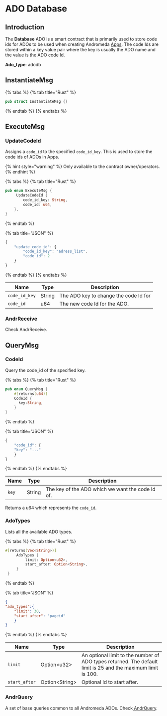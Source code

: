 # ADO Database

## Introduction

The **Database** ADO is a smart contract that is primarily used to store code ids for ADOs to be used when creating Andromeda [Apps](../smart-contracts/andromeda-apps/app.md). The code Ids are stored within a key value pair where the key is usually the ADO name and the value is the ADO code Id.

**Ado\_type**: adodb

## InstantiateMsg

{% tabs %}
{% tab title="Rust" %}
```rust
pub struct InstantiateMsg {}
```
{% endtab %}
{% endtabs %}

## ExecuteMsg

### UpdateCodeId

Assigns a `code_id` to the specified `code_id_key`. This is used to store the code ids of ADOs in Apps.

{% hint style="warning" %}
Only available to the contract owner/operators.
{% endhint %}

{% tabs %}
{% tab title="Rust" %}
```rust
pub enum ExecuteMsg {
     UpdateCodeId {
        code_id_key: String,
        code_id: u64,
    },
}
```
{% endtab %}

{% tab title="JSON" %}
```javascript
{
    "update_code_id": {
        "code_id_key": "adress_list",
        "code_id": 2
    }
}
```
{% endtab %}
{% endtabs %}

| Name          | Type   | Description                           |
| ------------- | ------ | ------------------------------------- |
| `code_id_key` | String | The ADO key to change the code Id for |
| `code_id`     | u64    | The new code Id for the ADO.          |

### AndrReceive

Check AndrReceive.

## QueryMsg

### CodeId

Query the code\_id of the specified key.

{% tabs %}
{% tab title="Rust" %}
```rust
pub enum QueryMsg {
    #[returns(u64)]
    CodeId {
      key:String,
    }
}
```
{% endtab %}

{% tab title="JSON" %}
```javascript
{
    "code_id": {
    "key": "..."
    }
}
```
{% endtab %}
{% endtabs %}

| Name  | Type   | Description                                      |
| ----- | ------ | ------------------------------------------------ |
| `key` | String | The key of the ADO which we want the code Id of. |

Returns a u64 which represents the `code_id`.

### AdoTypes

Lists all the available ADO types.

{% tabs %}
{% tab title="Rust" %}
```rust
#[returns(Vec<String>)]
     AdoTypes {
         limit: Option<u32>,
         start_after: Option<String>,
     }
 }
```
{% endtab %}

{% tab title="JSON" %}
```json
{
"ado_types":{
    "limit": 30,
    "start_after": "pageid"
    }
}
```
{% endtab %}
{% endtabs %}

| Name          | Type             | Description                                                                                                  |
| ------------- | ---------------- | ------------------------------------------------------------------------------------------------------------ |
| `limit`       | Option\<u32>     | An optional limit to the number of ADO types returned. The default limit is 25 and the maximum limit is 100. |
| `start_after` | Option\<String>  | Optional Id to start after.                                                                                  |

### AndrQuery

A set of base queries common to all Andromeda ADOs. Check[ AndrQuery](../platform-and-framework/ado-base.md#andrquery).

